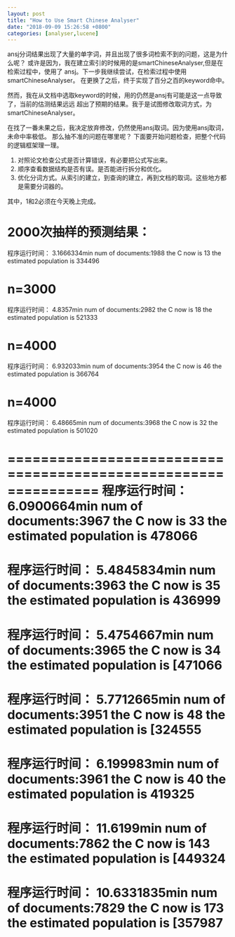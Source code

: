 ```yaml
---
layout: post
title: "How to Use Smart Chinese Analyser"
date: "2018-09-09 15:26:58 +0800"
categories: [analyser,lucene]
---
```

ansj分词结果出现了大量的单字词，并且出现了很多词检索不到的问题，这是为什么呢？
或许是因为，我在建立索引的时候用的是smartChineseAnalyser,但是在检索过程中，使用了
ansj。下一步我继续尝试，在检索过程中使用smartChineseAnalyser。
在更换了之后，终于实现了百分之百的keyword命中。

然而，我在从文档中选取keyword的时候，用的仍然是ansj有可能是这一点导致了，当前的估测结果远远
超出了预期的结果。我于是试图修改取词方式，为smartChineseAnalyser。

在找了一番未果之后，我决定放弃修改，仍然使用ansj取词。因为使用ansj取词，未命中率极低。
那么抽不准的问题在哪里呢？
下面要开始问题检查，把整个代码的逻辑框架理一理。
1. 对照论文检查公式是否计算错误，有必要把公式写出来。
2. 顺序查看数据结构是否有误。是否能进行拆分和优化。
3. 优化分词方式。从索引的建立，到查询的建立，再到文档的取词。这些地方都是需要分词器的。

其中，1和2必须在今天晚上完成。

2000次抽样的预测结果：
================================================================
程序运行时间： 3.1666334min
num of documents:1988
the C now is 13
the estimated population is 334496

n=3000
================================================================
程序运行时间： 4.8357min
num of documents:2982
the C now is 18
the estimated population is  521333

n=4000
================================================================
程序运行时间： 6.932033min
num of documents:3954
the C now is 46
the estimated population is 366764

n=4000
===============================================================
程序运行时间： 6.48665min
num of documents:3968
the C now is 32
the estimated population is 501020

===============================================================
程序运行时间： 6.0900664min
num of documents:3967
the C now is 33
the estimated population is 478066
================================================================
程序运行时间： 5.4845834min
num of documents:3963
the C now is 35
the estimated population is 436999
================================================================
程序运行时间： 5.4754667min
num of documents:3965
the C now is 34
the estimated population is [471066
================================================================
程序运行时间： 5.7712665min
num of documents:3951
the C now is 48
the estimated population is [324555
=================================================================
程序运行时间： 6.199983min
num of documents:3961
the C now is 40
the estimated population is 419325
================================================================
程序运行时间： 11.6199min
num of documents:7862
the C now is 143
the estimated population is [449324
=======================================
程序运行时间： 10.6331835min
num of documents:7829
the C now is 173
the estimated population is [357987
====================================
